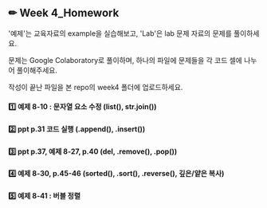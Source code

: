 ## ✏ Week 4_Homework
'예제'는 교육자료의 example을 실습해보고, 'Lab'은 lab 문제 자료의 문제를 풀이하세요.

문제는 Google Colaboratory로 풀이하며, 하나의 파일에 문제들을 각 코드 셀에 나누어 풀이해주세요.

작성이 끝난 파일을 본 repo의 week4 폴더에 업로드하세요.


#### 1️⃣ 예제 8-10 : 문자열 요소 수정 (list(), str.join())


#### 2️⃣ ppt p.31 코드 실행 (.append(), .insert())


#### 3️⃣ ppt p.37, 예제 8-27, p.40 (del, .remove(), .pop())


#### 4️⃣ 예제 8-30, p.45-46 (sorted(), .sort(), .reverse(), 깊은/얕은 복사)


#### 5️⃣ 예제 8-41 : 버블 정렬
